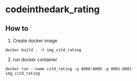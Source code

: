 # codeinthedark_rating

## How to
1. Create docker image
```
docker build . -t img_citd_rating
```

2. run docker container
```
docker run --name citd_rating -p 8000:8000 -p 8001:8001 img_citd_rating
```